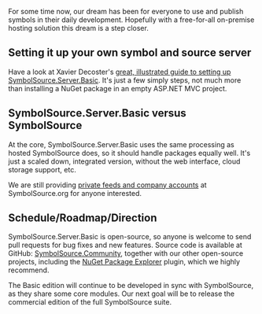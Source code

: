 For some time now, our dream has been for everyone to use and publish symbols in their daily development. Hopefully with a free-for-all on-premise hosting solution this dream is a step closer.

## Setting it up your own symbol and source server

Have a look at Xavier Decoster's [great, illustrated guide to setting up SymbolSource.Server.Basic](http://www.xavierdecoster.com/setting-up-your-own-symbolsource-server-step-by-step). It's just a few simply steps, not much more than installing a NuGet package in an empty ASP.NET MVC project.

## SymbolSource.Server.Basic versus SymbolSource

At the core, SymbolSource.Server.Basic uses the same processing as hosted SymbolSource does, so it should handle packages equally well. It's just a scaled down, integrated version, without the web interface, cloud storage support, etc.

We are still providing [private feeds and company accounts](Pricing) at SymbolSource.org for anyone interested.

## Schedule/Roadmap/Direction

SymbolSource.Server.Basic is open-source, so anyone is welcome to send pull requests for bug fixes and new features. Source code is available at GitHub: [SymbolSource.Community](http://github.com/SymbolSource/SymbolSource.Community), together with our other open-source projects, including the [NuGet Package Explorer](http://npe.codeplex.com) plugin, which we highly recommend.

The Basic edition will continue to be developed in sync with SymbolSource, as they share some core modules. Our next goal will be to release the commercial edition of the full SymbolSource suite.